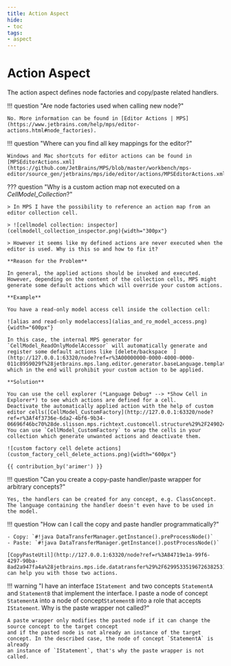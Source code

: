 ```yaml
---
title: Action Aspect
hide:
- toc
tags:
- aspect
---
```


# Action Aspect

The action aspect defines node factories and copy/paste related handlers.

!!! question "Are node factories used when calling new node<Concept>?"

    No. More information can be found in [Editor Actions | MPS](https://www.jetbrains.com/help/mps/editor-actions.html#node_factories).

!!! question "Where can you find all key mappings for the editor?"

    Windows and Mac shortcuts for editor actions can be found in [MPSEditorActions.xml](https://github.com/JetBrains/MPS/blob/master/workbench/mps-editor/source_gen/jetbrains/mps/ide/editor/actions/MPSEditorActions.xml).


??? question "Why is a custom action map not executed on a *CellModel_Collection*?"

    > In MPS I have the possibility to reference an action map from an editor collection cell.

    > ![cellmodel collection: inspector](cellmodell_collection_inspector.png){width="300px"}

    > However it seems like my defined actions are never executed when the editor is used. Why is this so and how to fix it?

    **Reason for the Problem**
    
    In general, the applied actions should be invoked and executed.
    However, depending on the content of the collection cells, MPS might generate some default actions which will override your custom actions.
    
    **Example**
    
    You have a read-only model access cell inside the collection cell:

    ![alias and read-only modelaccess](alias_and_ro_model_access.png){width="600px"}
    
    In this case, the internal MPS generator for `CellModel_ReadOnlyModelAccessor` will automatically generate and register some default actions like [delete/backspace  ](http://127.0.0.1:63320/node?ref=r%3A00000000-0000-4000-0000-011c8959029f%28jetbrains.mps.lang.editor.generator.baseLanguage.template.main%40generator%29%2F1225901389718) which in the end will prohibit your custom action to be applied.
    
    **Solution**

    You can use the cell explorer (*Language Debug* --> *Show Cell in Explorer*) to see which actions are defined for a cell.
    Deactivate the automatically applied action with the help of custom editor cells([CellModel_CustomFactory](http://127.0.0.1:63320/node?ref=r%3Af4f3736e-6da2-4bf6-9b34-06696f46bc70%28de.slisson.mps.richtext.customcell.structure%29%2F2490242408670732052)). You can use `CellModel_CustomFactory` to wrap the cells in your collection which generate unwanted actions and deactivate them.
    
    ![custom factory cell delete actions](custom_factory_cell_delete_actions.png){width="600px"}

    {{ contribution_by('arimer') }}

!!! question "Can you create a copy-paste handler/paste wrapper for arbitrary concepts?"

    Yes, the handlers can be created for any concept, e.g. ClassConcept. The language containing the handler doesn't even have to be used in the model.

!!! question "How can I call the copy and paste handler programmatically?"

    - Copy: `#!java DataTransferManager.getInstance().preProcessNode()`
    - Paste: `#!java DataTransferManager.getInstance().postProcessNode()`

    [CopyPasteUtil](http://127.0.0.1:63320/node?ref=r%3A84719e1a-99f6-4297-90ba-8ad2a947fa4a%28jetbrains.mps.ide.datatransfer%29%2F6299533519672638253) can help you with those two actions.

!!! warning "I have an interface `IStatement `and two concepts `StatementA` and `StatementB` that implement the interface. I paste a node of concept `StatementA` into a node of concept`StatementB` into a role that accepts `IStatement`. Why is the paste wrapper not called?"

    A paste wrapper only modifies the pasted node if it can change the source concept to the target concept
    and if the pasted node is not already an instance of the target concept. In the described case, the node of concept `StatementA` is already
    an instance of `IStatement`, that's why the paste wrapper is not called.
